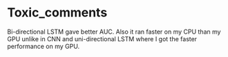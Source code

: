 # Toxic_comments
Bi-directional LSTM gave better AUC. Also it ran faster on my CPU than my GPU unlike in CNN and uni-directional LSTM where I got the faster performance on my GPU.
